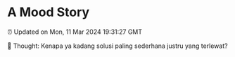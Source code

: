 # A Mood Story

⏰ Updated on Mon, 11 Mar 2024 19:31:27 GMT

💭 Thought: Kenapa ya kadang solusi paling sederhana justru yang terlewat?

